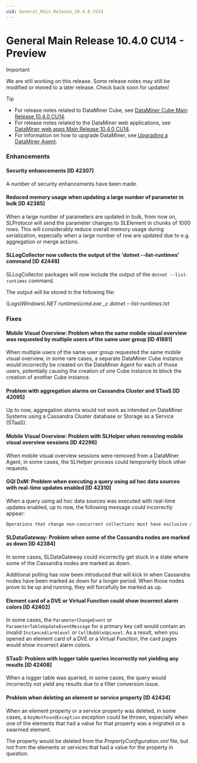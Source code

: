 ```yaml
---
uid: General_Main_Release_10.4.0_CU14
---
```


# General Main Release 10.4.0 CU14 - Preview

> [!IMPORTANT]
> We are still working on this release. Some release notes may still be modified or moved to a later release. Check back soon for updates!

> [!TIP]
>
> - For release notes related to DataMiner Cube, see [DataMiner Cube Main Release 10.4.0 CU14](xref:Cube_Main_Release_10.4.0_CU14).
> - For release notes related to the DataMiner web applications, see [DataMiner web apps Main Release 10.4.0 CU14](xref:Web_apps_Main_Release_10.4.0_CU14).
> - For information on how to upgrade DataMiner, see [Upgrading a DataMiner Agent](xref:Upgrading_a_DataMiner_Agent).

### Enhancements

#### Security enhancements [ID 42307]

<!-- 42307: MR 10.4.0 [CU14]/10.5.0 [CU2] - FR 10.5.5 -->

A number of security enhancements have been made.

#### Reduced memory usage when updating a large number of parameter in bulk [ID 42385]

<!-- MR 10.4.0 [CU14]/10.5.0 [CU2] - FR 10.5.5 -->

When a large number of parameters are updated in bulk, from now on, SLProtocol will send the parameter changes to SLElement in chunks of 1000 rows. This will considerably reduce overall memory usage during serialization, especially when a large number of row are updated due to e.g. aggregation or merge actions.

#### SLLogCollector now collects the output of the 'dotnet --list-runtimes' command [ID 42448]

<!-- MR 10.4.0 [CU14]/10.5.0 [CU2] - FR 10.5.5 -->

SLLogCollector packages will now include the output of the `dotnet --list-runtimes` command.

The output will be stored in the following file:

*\\Logs\\Windows\\.NET runtimes\\cmd.exe _c dotnet --list-runtimes.txt*

### Fixes

#### Mobile Visual Overview: Problem when the same mobile visual overview was requested by multiple users of the same user group [ID 41881]

<!-- MR 10.4.0 [CU14]/10.5.0 [CU2] - FR 10.5.4 -->

When multiple users of the same user group requested the same mobile visual overview, in some rare cases, a separate DataMiner Cube instance would incorrectly be created on the DataMiner Agent for each of those users, potentially causing the creation of one Cube instance to block the creation of another Cube instance.

#### Problem with aggregation alarms on Cassandra Cluster and STaaS [ID 42095]

<!-- MR 10.4.0 [CU14]/10.5.0 [CU2] - FR 10.5.5 -->

Up to now, aggregation alarms would not work as intended on DataMiner Systems using a Cassandra Cluster database or Storage as a Service (STaaS).

#### Mobile Visual Overview: Problem with SLHelper when removing mobile visual overview sessions [ID 42296]

<!-- MR 10.4.0 [CU14]/10.5.0 [CU2] - FR 10.5.4 [CU0] -->

When mobile visual overview sessions were removed from a DataMiner Agent, in some cases, the SLHelper process could temporarily block other requests.

#### GQI DxM: Problem when executing a query using ad hoc data sources with real-time updates enabled [ID 42310]

<!-- MR 10.4.0 [CU14]/10.5.0 [CU1] - FR 10.5.4 -->

When a query using ad hoc data sources was executed with real-time updates enabled, up to now, the following message could incorrectly appear:

```txt
Operations that change non-concurrent collections must have exclusive access. A concurrent update was performed on this collection and corrupted its state. The collection's state is no longer correct.
```

#### SLDataGateway: Problem when some of the Cassandra nodes are marked as down [ID 42384]

<!-- MR 10.4.0 [CU14]/10.5.0 [CU2] - FR 10.5.5 -->

In some cases, SLDataGateway could incorrectly get stuck in a state where some of the Cassandra nodes are marked as down.

Additional polling has now been introduced that will kick in when Cassandra nodes have been marked as down for a longer period. When those nodes prove to be up and running, they will forcefully be marked as up.

#### Element card of a DVE or Virtual Function could show incorrect alarm colors [ID 42402]

<!-- MR 10.4.0 [CU14]/10.5.0 [CU2] - FR 10.5.5 -->

In some cases, the `ParameterChangeEvent` or `ParameterTableUpdateEventMessage` for a primary key cell would contain an invalid `InstanceAlarmlevel` or `CellBubbleUpLevel`. As a result, when you opened an element card of a DVE or a Virtual Function, the card pages would show incorrect alarm colors.

#### STaaS: Problem with logger table queries incorrectly not yielding any results [ID 42408]

<!-- MR 10.4.0 [CU14]/10.5.0 [CU2] - FR 10.5.5 -->

When a logger table was queried, in some cases, the query would incorrectly not yield any results due to a filter conversion issue.

#### Problem when deleting an element or service property [ID 42434]

<!-- MR 10.4.0 [CU14]/10.5.0 [CU2] - FR 10.5.5 -->

When an element property or a service property was deleted, in some cases, a `KeyNotFoundException` exception could be thrown, especially when one of the elements that had a value for that property was a migrated or a swarmed element.

The property would be deleted from the *PropertyConfiguration.xml* file, but not from the elements or services that had a value for the property in question.
